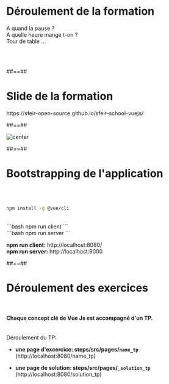 # Déroulement de la formation
<p class="full-center">
A quand la pause ? <br>
A quelle heure mange t-on ? <br>
Tour de table ...
</p>
<br><br>

##==##

# Slide de la formation
<p class="full-center">
    https://sfeir-open-source.github.io/sfeir-school-vuejs/
</p>

##==##

<img alt="center" src="assets/images/school/basics/sfeir_people.png">

##==##

# Bootstrapping de l'application
<br><br>

```bash
npm install -g @vue/cli
```
<br>
```bash
npm run client
```
<br>
```bash
npm run server
```
<br>
<p class="center">
<span><strong>npm run client:</strong></span>
<span> http://localhost:8080/<span>
<br>
<span><strong>npm run server:</strong></span>
<span> http://localhost:9000</span>
</p>

##==##

# Déroulement des exercices
<br><br>
<span><strong>Chaque concept clé de Vue Js est accompagné d'un TP.</strong></span>
<br><br><br>
Déroulement du TP:
 - <strong>une page d'excercice: steps/src/pages/`name_tp`</strong> (http://localhost:8080/name_tp)

 - <strong>une page de solution: steps/src/pages/`_solution_tp`</strong>  (http://localhost:8080/solution_tp)
